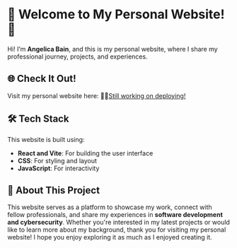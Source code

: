 # 🌟 Welcome to My Personal Website! 🌟

Hi! I’m **Angelica Bain**, and this is my personal website, where I share my professional journey, projects, and experiences. 

## 🌐 Check It Out!

Visit my personal website here: 👷‍♀️[Still working on deploying!](https://yourwebsite.com)


## 🛠️ Tech Stack

This website is built using:
- **React and Vite**: For building the user interface
- **CSS**: For styling and layout
- **JavaScript**: For interactivity
  
## 🚀 About This Project

This website serves as a platform to showcase my work, connect with fellow professionals, and share my experiences in **software development and cybersecurity**. Whether you're interested in my latest projects or would like to learn more about my background, thank you for visiting my personal website! I hope you enjoy exploring it as much as I enjoyed creating it. 
